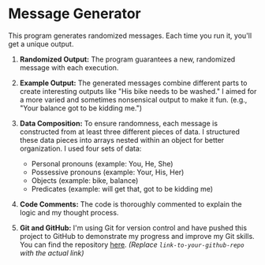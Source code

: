 # Message Generator

This program generates randomized messages. Each time you run it, you'll get a unique output.

1.  **Randomized Output:** The program guarantees a new, randomized message with each execution.

2.  **Example Output:**  The generated messages combine different parts to create interesting outputs like "His bike needs to be washed."  I aimed for a more varied and sometimes nonsensical output to make it fun.  (e.g., "Your balance got to be kidding me.")

3.  **Data Composition:**  To ensure randomness, each message is constructed from at least three different pieces of data. I structured these data pieces into arrays nested within an object for better organization. I used four sets of data:
     - Personal pronouns (example: You, He, She)
     -  Possessive pronouns (example: Your, His, Her)
     - Objects (example: bike, balance)
     - Predicates (example: will get that, got to be kidding me)

4.  **Code Comments:** The code is thoroughly commented to explain the logic and my thought process.

5.  **Git and GitHub:** I'm using Git for version control and have pushed this project to GitHub to demonstrate my progress and improve my Git skills. You can find the repository [here](https://github.com/LeonardBoecker/message-generator).  *(Replace `link-to-your-github-repo` with the actual link)*

